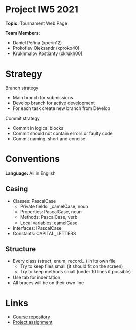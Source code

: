 # Project IW5 2021
__Topic:__ Tournament Web Page

__Team Members:__
- Daniel Peřina (xperin12)
- Prokofiev Oleksandr (xproko40)
- Krukhmalov Kostianty (xkrukh00)

# Strategy
Branch strategy
- Main branch for submissions
- Develop branch for active development
- For each task create new branch from Develop

Commit strategy
- Commit in logical blocks
- Commit should not contain errors or faulty code
- Commit naming: short and concise

# Conventions
__Language:__ All in English

## Casing
- Classes: PascalCase
	- Private fields: _camelCase, noun
	- Properties: PascalCase, noun
	- Methods: PascalCase, verb
	- Local variables: camelCase
- Interfaces: IPascalCase
- Constants: CAPITAL_LETTERS

## Structure
- Every class (struct, enum, record...) in its own file
	- Try to keep files small (it should fit on the screen)
	- Try to keep methods small (under 10 lines if possible)
- Use tab for indentation
- All braces will be on their own line

# Links
- [Course repository](https://github.com/FitIW/5)
- [Project assignment](https://github.com/FitIW/5/tree/main/Project)
